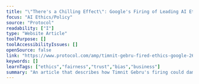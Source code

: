 ```yaml
---
title: "\"There's a Chilling Effect\": Google's Firing of Leading AI Ethicist Spurs Industry Outrage"
focus: "AI Ethics/Policy"
source: "Protocol"
readability: ["I"]
type: "Website Article"
toolPurpose: []
toolAccessibilityIssues: []
openSource: false
link: "https://www.protocol.com/amp/timnit-gebru-fired-ethics-google-2649129371"
keywords: []
learnTags: ["ethics","fairness","trust","bias","business"]
summary: "An article that describes how Timnit Gebru's firing could damage Google's reputation and ethical AI research within tech companies. "
---
```


